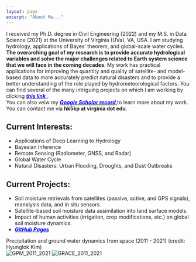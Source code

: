 ```yaml
---
layout: page
excerpt: "About Me..."
---
```


I received my Ph.D. degree in Civil Engineering (2022) and my M.S. in Data Science (2021) at the University of Virginia (UVa), VA, USA. I am studying hydrology, applications of Bayes’ theorem, and global-scale water cycles. __The overarching goal of my research is to provide accurate hydrological variables and solve the major challenges related to Earth system science that we will face in the coming decades__. My work has practical applications for improving the quantity and quality of satellite- and model-based data to more accurately predict natural disasters and to provide a better understanding of the role played by hydrometeorological factors.
You can find several of the many intriguing projects on which I am working by clicking [<span style="color: blue"> __*this link*__ </span>](https://hyunglok-kim.github.io/projects/). \
You can also veiw my [<span style="color: blue"> __*Google Scholar record*__ </span>](https://scholar.google.com/citations?user=ZJx_f8gAAAAJ&hl=en&authuser=1) to learn more about my work. You can contact me via __hk5kp at virginia dot edu__.

## Current Interests:
- Applications of Deep Learning to Hydrology
- Bayesian Inference
- Remote Sensing (Radiometer, GNSS, and Radar)
- Global Water Cycle
- Natural Disasters: Urban Flooding, Droughts, and Dust Outbreaks

## Current Projects:
- Soil moisture retrievals from satellites (passive, active, and GPS signals), reanalysis data, and in situ sensors.
- Satellite-based soil moisture data assimilation into land surface models.
- Impact of human activities (irrigation, crop modifications, etc.) on global soil moisture dynamics.
- [<span style="color: blue"> __*GitHub Pages*__ </span>](https://github.com/Hyunglok-Kim)

<figcaption> Precipitation and ground water dynamics from space (2011 - 2021) (credit: Hyunglok Kim) </figcaption>
<img src="{{ "movies/GPM_2011_2021.gif" | prepend: site.baseurl | prepend: site.url}}" alt="GPM_2011_2021" />
<img src="{{ "movies/GRACE_2011_2021.gif" | prepend: site.baseurl | prepend: site.url}}" alt="GRACE_2011_2021" />

